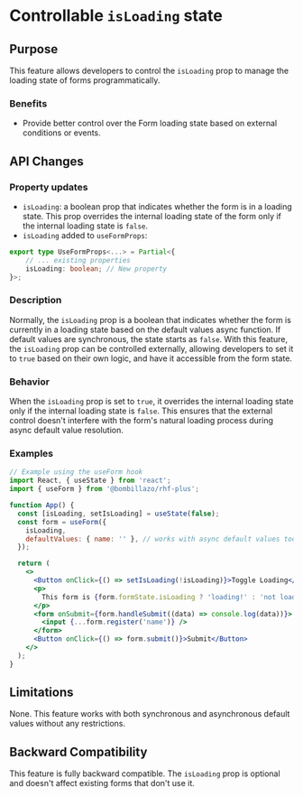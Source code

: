 # Controllable `isLoading` state

## Purpose

This feature allows developers to control the `isLoading` prop to manage the loading state of forms programmatically.

### Benefits

- Provide better control over the Form loading state based on external conditions or events.

## API Changes

### Property updates

- `isLoading`: a boolean prop that indicates whether the form is in a loading state. This prop overrides the internal loading state of the form only if the internal loading state is `false`.
- `isLoading` added to `useFormProps`:

```typescript
export type UseFormProps<...> = Partial<{
    // ... existing properties
    isLoading: boolean; // New property
}>;
```

### Description

Normally, the `isLoading` prop is a boolean that indicates whether the form is currently in a loading state based on the default values async function. If default values are synchronous, the state starts as `false`. With this feature, the `isLoading` prop can be controlled externally, allowing developers to set it to `true` based on their own logic, and have it accessible from the form state.

### Behavior

When the `isLoading` prop is set to `true`, it overrides the internal loading state only if the internal loading state is `false`. This ensures that the external control doesn't interfere with the form's natural loading process during async default value resolution.

### Examples

```jsx
// Example using the useForm hook
import React, { useState } from 'react';
import { useForm } from '@bombillazo/rhf-plus';

function App() {
  const [isLoading, setIsLoading] = useState(false);
  const form = useForm({
    isLoading,
    defaultValues: { name: '' }, // works with async default values too!
  });

  return (
    <>
      <Button onClick={() => setIsLoading(!isLoading)}>Toggle Loading</Button>
      <p>
        This form is {form.formState.isLoading ? 'loading!' : 'not loading.'}
      </p>
      <form onSubmit={form.handleSubmit((data) => console.log(data))}>
        <input {...form.register('name')} />
      </form>
      <Button onClick={() => form.submit()}>Submit</Button>
    </>
  );
}
```

## Limitations

None. This feature works with both synchronous and asynchronous default values without any restrictions.

## Backward Compatibility

This feature is fully backward compatible. The `isLoading` prop is optional and doesn't affect existing forms that don't use it.
